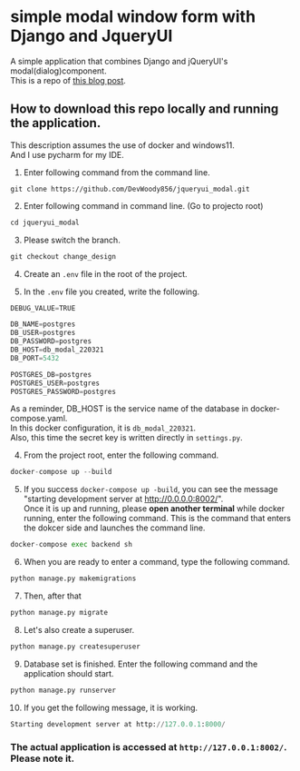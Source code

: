# simple modal window form with Django and JqueryUI

A simple application that combines Django and jQueryUI's modal(dialog)component.  
This is a repo of <a href="https://rx-36.life/post/how-to-create-a-simple-modal-window-form-with-django-and-jqueryui-and-communicate-via-ajax/" target="_blank"><span class="link">this blog post</span></a>.

## How to download this repo locally and running the application.  

This description assumes the use of docker and windows11.  
And I use pycharm for my IDE.

1. Enter following command from the command line.
```
git clone https://github.com/DevWoody856/jqueryui_modal.git
```

2. Enter following command in command line.
   (Go to projecto root)

```python
cd jqueryui_modal
```
3. Please switch the branch.

```python
git checkout change_design
```


4. Create an `.env` file in the root of the project.

5. In the `.env` file you created, write the following.

```python
DEBUG_VALUE=TRUE

DB_NAME=postgres
DB_USER=postgres
DB_PASSWORD=postgres
DB_HOST=db_modal_220321
DB_PORT=5432

POSTGRES_DB=postgres
POSTGRES_USER=postgres
POSTGRES_PASSWORD=postgres
```

As a reminder, DB_HOST is the service name of the database in docker-compose.yaml.  
In this docker configuration, it is `db_modal_220321`.  
Also, this time the secret key is written directly in `settings.py`.

4. From the project root, enter the following command.

```python
docker-compose up --build
```

5. If you success `docker-compose up -build`, you can see the message "starting development server at http://0.0.0.0:8002/".   
Once it is up and running, please **open another terminal** while docker running, enter the following command.
This is the command that enters the dokcer side and launches the command line.

```python
docker-compose exec backend sh
```

6. When you are ready to enter a command, type the following command.
```python
python manage.py makemigrations
```

7. Then, after that
```python
python manage.py migrate
```

8. Let's also create a superuser.
```python
python manage.py createsuperuser
```

9. Database set is finished.
Enter the following command and the application should start.
```python
python manage.py runserver
```

10. If  you get the following message, it is working.
```python
Starting development server at http://127.0.0.1:8000/
```
### The actual application is accessed at `http://127.0.0.1:8002/`. Please note it.
